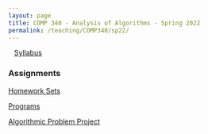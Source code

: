 ```yaml
---
layout: page
title: COMP 340 - Analysis of Algorithms - Spring 2022
permalink: /teaching/COMP340/sp22/
---
```


&nbsp;&nbsp;&nbsp;[Syllabus](/teaching/COMP340/sp22/comp340-syllabus.pdf)

### Assignments

[Homework Sets](/teaching/COMP340/sp22/homework/)

[Programs](/teaching/COMP340/sp22/programs/)

[Algorithmic Problem Project](/teaching/COMP340/sp22/project/)
